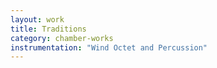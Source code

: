 ```yaml
---
layout: work
title: Traditions
category: chamber-works
instrumentation: "Wind Octet and Percussion"
---
```

